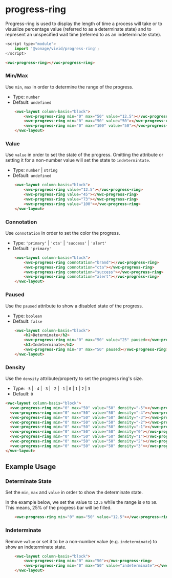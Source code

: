 # progress-ring

Progress-ring is used to display the length of time a process will take or to visualize percentage value (referred to as a determinate state) and to represent an unspecified wait time (referred to as an indeterminate state).

```js
<script type="module">
    import '@vonage/vivid/progress-ring';
</script>
```

```html preview
<vwc-progress-ring></vwc-progress-ring>
```

### Min/Max
Use `min`, `max` in order to determine the range of the progress.

- Type: `number`
- Default: `undefined`

```html preview
    <vwc-layout column-basis="block">
        <vwc-progress-ring min="0" max="50" value="12.5"></vwc-progress-ring>
        <vwc-progress-ring min="0" max="50" value="50"></vwc-progress-ring>
        <vwc-progress-ring min="0" max="100" value="50"></vwc-progress-ring>
    </vwc-layout>
```

### Value
Use `value` in order to set the state of the progress. Omitting the attribute or setting it for a non-number value will set the state to `indetermintate`.

- Type: `number` | `string`
- Default: `undefined`

```html preview
    <vwc-layout column-basis="block">
        <vwc-progress-ring value="12.5"></vwc-progress-ring>
        <vwc-progress-ring value="45"></vwc-progress-ring>
        <vwc-progress-ring value="73"></vwc-progress-ring>
        <vwc-progress-ring value="100"></vwc-progress-ring>
    </vwc-layout>
```
### Connotation
Use `connotation` in order to set the color the progress.

- Type: `'primary'` | `'cta'` | `'success'` | `'alert'`
- Default: `'primary'`

```html preview
    <vwc-layout column-basis="block">
        <vwc-progress-ring connotation="brand"></vwc-progress-ring>
        <vwc-progress-ring connotation="cta"></vwc-progress-ring>
        <vwc-progress-ring connotation="success"></vwc-progress-ring>
        <vwc-progress-ring connotation="alert"></vwc-progress-ring>
    </vwc-layout>
```

### Paused
Use the `paused` attribute to show a disabled state of the progress.

- Type: `boolean`
- Default: `false`

```html preview
    <vwc-layout column-basis="block">
        <h2>Determinate</h2>
        <vwc-progress-ring min="0" max="50" value="25" paused></vwc-progress-ring>
        <h2>Indeterminate</h2>
        <vwc-progress-ring min="0" max="50" paused></vwc-progress-ring>
    </vwc-layout>
```

### Density

Use the `density` attribute/property to set the progress ring's size.

- Type: `-5` | `-4` | `-3` | `-2` | `-1` | `0` | `1` | `2` | `3`
- Default: `0`

```html preview
<vwc-layout column-basis="block">
  <vwc-progress-ring min="0" max="50" value="50" density="-5"></vwc-progress-ring>
  <vwc-progress-ring min="0" max="50" value="50" density="-4"></vwc-progress-ring>
  <vwc-progress-ring min="0" max="50" value="50" density="-3"></vwc-progress-ring>
  <vwc-progress-ring min="0" max="50" value="50" density="-2"></vwc-progress-ring>
  <vwc-progress-ring min="0" max="50" value="50" density="-1"></vwc-progress-ring>
  <vwc-progress-ring min="0" max="50" value="50" density="0"></vwc-progress-ring>
  <vwc-progress-ring min="0" max="50" value="50" density="1"></vwc-progress-ring>
  <vwc-progress-ring min="0" max="50" value="50" density="2"></vwc-progress-ring>
  <vwc-progress-ring min="0" max="50" value="50" density="3"></vwc-progress-ring>
</vwc-layout>
```

## Example Usage

### Determinate State
Set the `min`, `max` and `value` in order to show the determinate state.

In the example below, we set the value to `12.5` while the range is `0` to `50`.  This means, 25% of the progress bar will be filled.
```html preview
    <vwc-progress-ring min="0" max="50" value="12.5"></vwc-progress-ring>
```

### Indeterminate
Remove `value` or set it to be a non-number value (e.g. `indeterminate`) to show an indeterminate state.
```html preview
    <vwc-layout column-basis="block">
        <vwc-progress-ring min="0" max="50"></vwc-progress-ring>
        <vwc-progress-ring min="0" max="50" value="indeterminate"></vwc-progress-ring>
    </vwc-layout>
```




